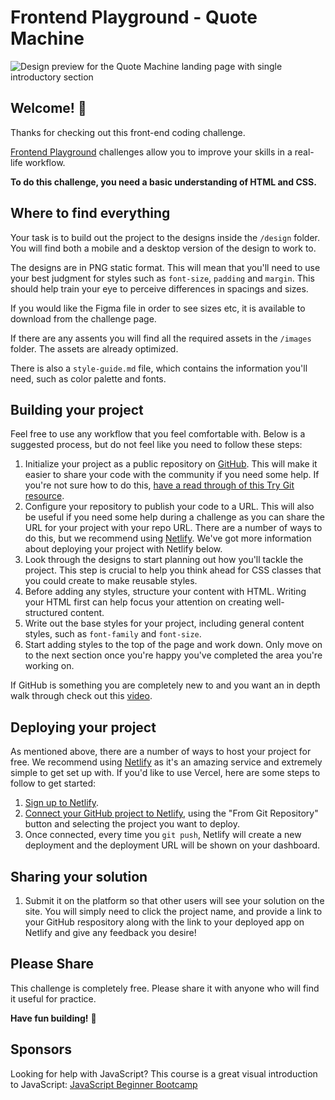 # Frontend Playground - Quote Machine

![Design preview for the Quote Machine landing page with single introductory section](./design/desktopjpg)

## Welcome! 👋

Thanks for checking out this front-end coding challenge.

[Frontend Playground](https://www.frontendplayground.io) challenges allow you to improve your skills in a real-life workflow.

**To do this challenge, you need a basic understanding of HTML and CSS.**

## Where to find everything

Your task is to build out the project to the designs inside the `/design` folder. You will find both a mobile and a desktop version of the design to work to.

The designs are in PNG static format. This will mean that you'll need to use your best judgment for styles such as `font-size`, `padding` and `margin`. This should help train your eye to perceive differences in spacings and sizes.

If you would like the Figma file in order to see sizes etc, it is available to download from the challenge page.

If there are any assents you will find all the required assets in the `/images` folder. The assets are already optimized.

There is also a `style-guide.md` file, which contains the information you'll need, such as color palette and fonts.

## Building your project

Feel free to use any workflow that you feel comfortable with. Below is a suggested process, but do not feel like you need to follow these steps:

1. Initialize your project as a public repository on [GitHub](https://github.com/). This will make it easier to share your code with the community if you need some help. If you're not sure how to do this, [have a read through of this Try Git resource](https://try.github.io/).
2. Configure your repository to publish your code to a URL. This will also be useful if you need some help during a challenge as you can share the URL for your project with your repo URL. There are a number of ways to do this, but we recommend using [Netlify](https://www.netlify.com/). We've got more information about deploying your project with Netlify below.
3. Look through the designs to start planning out how you'll tackle the project. This step is crucial to help you think ahead for CSS classes that you could create to make reusable styles.
4. Before adding any styles, structure your content with HTML. Writing your HTML first can help focus your attention on creating well-structured content.
5. Write out the base styles for your project, including general content styles, such as `font-family` and `font-size`.
6. Start adding styles to the top of the page and work down. Only move on to the next section once you're happy you've completed the area you're working on.

If GitHub is something you are completely new to and you want an in depth walk through check out this [video](https://bit.ly/github-in-twenty).

## Deploying your project

As mentioned above, there are a number of ways to host your project for free. We recommend using [Netlify](https://www.netlify.com/) as it's an amazing service and extremely simple to get set up with. If you'd like to use Vercel, here are some steps to follow to get started:

1. [Sign up to Netlify](https://app.netlify.com/signup).
2. [Connect your GitHub project to Netlify](https://www.netlify.com/blog/2016/09/29/a-step-by-step-guide-deploying-on-netlify/), using the "From Git Repository" button and selecting the project you want to deploy.
3. Once connected, every time you `git push`, Netlify will create a new deployment and the deployment URL will be shown on your dashboard.

## Sharing your solution

1. Submit it on the platform so that other users will see your solution on the site. You will simply need to click the project name, and provide a link to your GitHub respository along with the link to your deployed app on Netlify and give any feedback you desire!

## Please Share

This challenge is completely free. Please share it with anyone who will find it useful for practice.

**Have fun building!** 🚀

## Sponsors

Looking for help with JavaScript? This course is a great visual introduction to JavaScript: [JavaScript Beginner Bootcamp](https://bit.ly/javascript-beginner-bootcamp)
